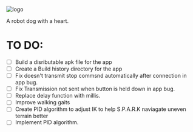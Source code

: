 ![logo](https://github.com/Nathan-Busse-private/S.P.A.R.K/assets/82398683/5ae9812e-52db-4cab-8d8a-45c9495b9309)

A robot dog with a heart.

# TO DO:

- [ ]  Build a disributable apk file for the app
- [ ]  Create a Build history directory for the app
- [ ]  Fix doesn't transmit stop commsnd automatically after connection in app bug.
- [ ]  Fix Transmission not sent when button is held down in app bug.
- [ ]  Replace delay function with millis.
- [ ]  Improve walking gaits
- [ ]  Create PID algorithm to adjust IK to help S.P.A.R.K naviagate uneven terrain better
- [ ]  Implement PID algorithm.
